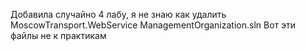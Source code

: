 Добавила случайно 4 лабу, я не знаю как удалить MoscowTransport.WebService ManagementOrganization.sln Вот эти файлы не к практикам
